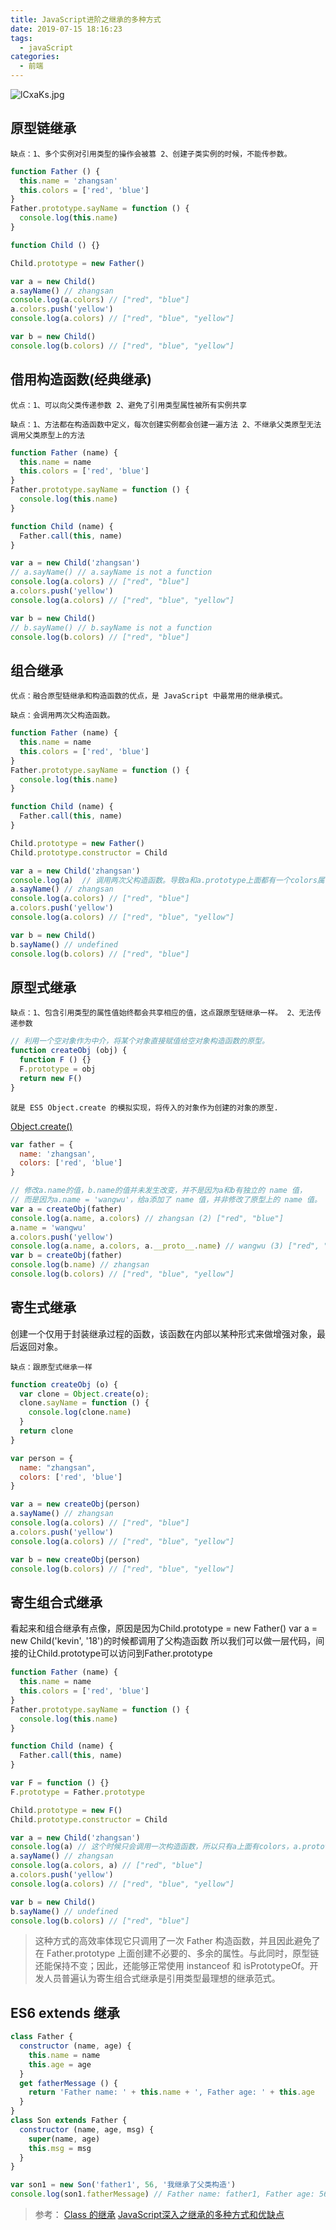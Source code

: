 ```yaml
---
title: JavaScript进阶之继承的多种方式
date: 2019-07-15 18:16:23
tags: 
  - javaScript
categories: 
  - 前端
---
```


![lCxaKs.jpg](https://s2.ax1x.com/2019/12/24/lCxaKs.jpg)

<!-- more -->

## 原型链继承

`缺点：1、多个实例对引用类型的操作会被篡 2、创建子类实例的时候，不能传参数。`

```js
function Father () {
  this.name = 'zhangsan'
  this.colors = ['red', 'blue']
}
Father.prototype.sayName = function () {
  console.log(this.name)
}

function Child () {}

Child.prototype = new Father()

var a = new Child()
a.sayName() // zhangsan
console.log(a.colors) // ["red", "blue"]
a.colors.push('yellow')
console.log(a.colors) // ["red", "blue", "yellow"]

var b = new Child()
console.log(b.colors) // ["red", "blue", "yellow"]
```

## 借用构造函数(经典继承)

`优点：1、可以向父类传递参数 2、避免了引用类型属性被所有实例共享`

`缺点：1、方法都在构造函数中定义，每次创建实例都会创建一遍方法 2、不继承父类原型无法调用父类原型上的方法`

```js
function Father (name) {
  this.name = name
  this.colors = ['red', 'blue']
}
Father.prototype.sayName = function () {
  console.log(this.name)
}

function Child (name) {
  Father.call(this, name)
}

var a = new Child('zhangsan')
// a.sayName() // a.sayName is not a function
console.log(a.colors) // ["red", "blue"]
a.colors.push('yellow')
console.log(a.colors) // ["red", "blue", "yellow"]

var b = new Child()
// b.sayName() // b.sayName is not a function
console.log(b.colors) // ["red", "blue"]
```

## 组合继承

`优点：融合原型链继承和构造函数的优点，是 JavaScript 中最常用的继承模式。`

`缺点：会调用两次父构造函数。`

```js
function Father (name) {
  this.name = name
  this.colors = ['red', 'blue']
}
Father.prototype.sayName = function () {
  console.log(this.name)
}

function Child (name) {
  Father.call(this, name)
}

Child.prototype = new Father()
Child.prototype.constructor = Child

var a = new Child('zhangsan')
console.log(a)  // 调用两次父构造函数。导致a和a.prototype上面都有一个colors属性，可以通过后面的寄生组合式继承方式来解决
a.sayName() // zhangsan
console.log(a.colors) // ["red", "blue"]
a.colors.push('yellow') 
console.log(a.colors) // ["red", "blue", "yellow"]

var b = new Child()
b.sayName() // undefined
console.log(b.colors) // ["red", "blue"]
```

## 原型式继承

`缺点：1、包含引用类型的属性值始终都会共享相应的值，这点跟原型链继承一样。 2、无法传递参数`

```js
// 利用一个空对象作为中介，将某个对象直接赋值给空对象构造函数的原型。
function createObj (obj) {
  function F () {}
  F.prototype = obj
  return new F()
}
```

`就是 ES5 Object.create 的模拟实现，将传入的对象作为创建的对象的原型.`

[Object.create()](https://developer.mozilla.org/zh-CN/docs/Web/JavaScript/Reference/Global_Objects/Object/create)

```js
var father = {
  name: 'zhangsan',
  colors: ['red', 'blue']
}

// 修改a.name的值，b.name的值并未发生改变，并不是因为a和b有独立的 name 值，
// 而是因为a.name = 'wangwu'，给a添加了 name 值，并非修改了原型上的 name 值。
var a = createObj(father)
console.log(a.name, a.colors) // zhangsan (2) ["red", "blue"]
a.name = 'wangwu'
a.colors.push('yellow')
console.log(a.name, a.colors, a.__proto__.name) // wangwu (3) ["red", "blue", "yellow"] zhangsan
var b = createObj(father)
console.log(b.name) // zhangsan
console.log(b.colors) // ["red", "blue", "yellow"]
```

## 寄生式继承

创建一个仅用于封装继承过程的函数，该函数在内部以某种形式来做增强对象，最后返回对象。

`缺点：跟原型式继承一样`

```js
function createObj (o) {
  var clone = Object.create(o);
  clone.sayName = function () {
    console.log(clone.name)
  }
  return clone
}

var person = {
  name: "zhangsan",
  colors: ['red', 'blue']
}

var a = new createObj(person)
a.sayName() // zhangsan
console.log(a.colors) // ["red", "blue"]
a.colors.push('yellow')
console.log(a.colors) // ["red", "blue", "yellow"]

var b = new createObj(person)
console.log(b.colors) // ["red", "blue", "yellow"]
```

## 寄生组合式继承

看起来和组合继承有点像，原因是因为Child.prototype = new Father() var a = new Child('kevin', '18')的时候都调用了父构造函数
所以我们可以做一层代码，间接的让Child.prototype可以访问到Father.prototype

```js
function Father (name) {
  this.name = name
  this.colors = ['red', 'blue']
}
Father.prototype.sayName = function () {
  console.log(this.name)
}

function Child (name) {
  Father.call(this, name)
}

var F = function () {}
F.prototype = Father.prototype

Child.prototype = new F()
Child.prototype.constructor = Child

var a = new Child('zhangsan')
console.log(a) // 这个时候只会调用一次构造函数，所以只有a上面有colors，a.prototype上面没有，这也就解决了组合继承的缺点
a.sayName() // zhangsan
console.log(a.colors, a) // ["red", "blue"]
a.colors.push('yellow')
console.log(a.colors) // ["red", "blue", "yellow"]

var b = new Child()
b.sayName() // undefined
console.log(b.colors) // ["red", "blue"]
```

> 这种方式的高效率体现它只调用了一次 Father 构造函数，并且因此避免了在 Father.prototype 上面创建不必要的、多余的属性。与此同时，原型链还能保持不变；因此，还能够正常使用 instanceof 和 isPrototypeOf。开发人员普遍认为寄生组合式继承是引用类型最理想的继承范式。

## ES6 extends 继承

```js
class Father {
  constructor (name, age) {
    this.name = name
    this.age = age
  }
  get fatherMessage () {
    return 'Father name: ' + this.name + ', Father age: ' + this.age
  }
}
class Son extends Father {
  constructor (name, age, msg) {
    super(name, age)
    this.msg = msg
  }
}

var son1 = new Son('father1', 56, '我继承了父类构造')
console.log(son1.fatherMessage) // Father name: father1, Father age: 56
```

> 参考：
> [Class 的继承](https://es6.ruanyifeng.com/#docs/class-extends)
> [JavaScript深入之继承的多种方式和优缺点 ](https://github.com/mqyqingfeng/Blog/issues/16)
